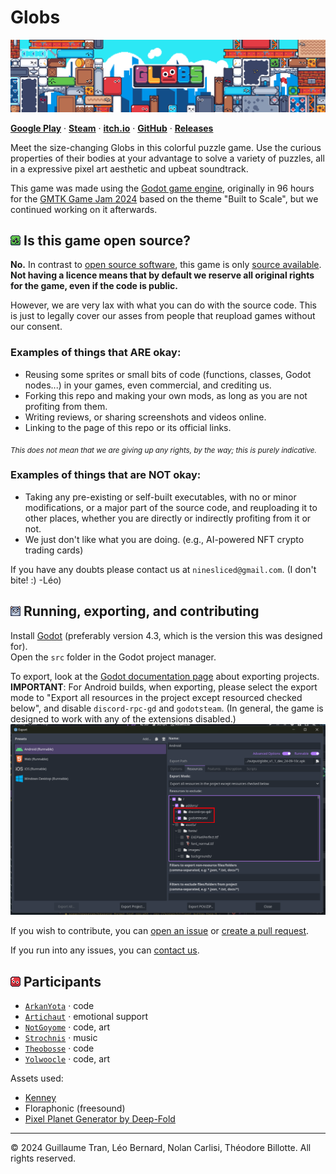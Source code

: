# Globs
![Cover image](readme/banner_wide_cover.gif)

[**Google Play**](https://play.google.com/store/apps/details?id=com.yolwoocle.globs) · [**Steam**](https://s.team/a/3219110) · [**itch.io**](https://yolwoocle.itch.io/globs) · [**GitHub**](https://github.com/ARKANYOTA/gmtk2024/) · [**Releases**](https://github.com/ARKANYOTA/gmtk2024/releases)

Meet the size-changing Globs in this colorful puzzle game. Use the curious properties of their bodies at your advantage to solve a variety of puzzles, all in a expressive pixel art aesthetic and upbeat soundtrack.

This game was made using the [Godot game engine](https://godotengine.org), originally in 96 hours for the [GMTK Game Jam 2024](https://itch.io/jam/gmtk-2024) based on the theme "Built to Scale", but we continued working on it afterwards. 

<h2>
    <span>
        <img src="readme/alien_small.png">
    </span> Is this game open source?
</h2>

**No.** In contrast to [open source software](https://en.wikipedia.org/wiki/Open-source_software), this game is only [source available](https://en.wikipedia.org/wiki/Source-available_software). **Not having a licence means that by default we reserve all original rights for the game, even if the code is public.**  

However, we are very lax with what you can do with the source code. This is just to legally cover our asses from people that reupload games without our consent. 

### Examples of things that ARE okay:
- Reusing some sprites or small bits of code (functions, classes, Godot nodes...) in your games, even commercial, and crediting us.
- Forking this repo and making your own mods, as long as you are not profiting from them.
- Writing reviews, or sharing screenshots and videos online.
- Linking to the page of this repo or its official links.

<sub>*This does not mean that we are giving up any rights, by the way; this is purely indicative.*</sub>

### Examples of things that are NOT okay:
- Taking any pre-existing or self-built executables, with no or minor modifications, or a major part of the source code, and reuploading it to other places, whether you are directly or indirectly profiting from it or not.
- We just don't like what you are doing. (e.g., AI-powered NFT crypto trading cards)

If you have any doubts please contact us at `ninesliced@gmail.com`. (I don't bite! :) -Léo)


<h2>
    <span>
        <img src="readme/mouse_small.png">
    </span> Running, exporting, and contributing
</h2>

Install [Godot](https://godotengine.org/) (preferably version 4.3, which is the version this was designed for).  
Open the `src` folder in the Godot project manager.

To export, look at the [Godot documentation page](https://docs.godotengine.org/en/stable/tutorials/export/exporting_projects.html) about exporting projects.  
**IMPORTANT**: For Android builds, when exporting, please select the export mode to "Export all resources in the project except resourced checked below", and disable `discord-rpc-gd` and `godotsteam`. (In general, the game is designed to work with any of the extensions disabled.)
![](readme/export_android_extensions_disable.png)

If you wish to contribute, you can [open an issue](https://github.com/ARKANYOTA/globs/issues) or [create a pull request](https://github.com/ARKANYOTA/globs/pulls). 

If you run into any issues, you can [contact us](https://ninesliced.github.io/#contact).


<h2>
    <span>
        <img src="readme/icon_small.png">
    </span> Participants
</h2>

- [`ArkanYota`](https://github.com/arkanyota) · code
- [`Artichaut`](https://github.com/LeSeulArtichaut) · emotional support
- [`NotGoyome`](https://github.com/notgoyome) · code, art
- [`Strochnis`](https://on.soundcloud.com/wk1kdJsHbH2m8tLZ8) · music
- [`Theobosse`](https://github.com/TheodoreBillotte) · code
- [`Yolwoocle`](https://github.com/Yolwoocle) · code, art

Assets used: 

- [Kenney](https://kenney.nl)
- Floraphonic (freesound)
- [Pixel Planet Generator by Deep-Fold](https://deep-fold.itch.io/pixel-planet-generator)

<hr>

&copy; 2024 Guillaume Tran, Léo Bernard, Nolan Carlisi, Théodore Billotte. All rights reserved.

